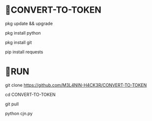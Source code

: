 # 🔗CONVERT-TO-TOKEN

pkg update && upgrade

pkg install python

pkg install git

pip install requests




# 🔗RUN

git clone https://github.com/M3L4NIN-H4CK3R/CONVERT-TO-TOKEN

cd CONVERT-TO-TOKEN

git pull

python cjn.py
